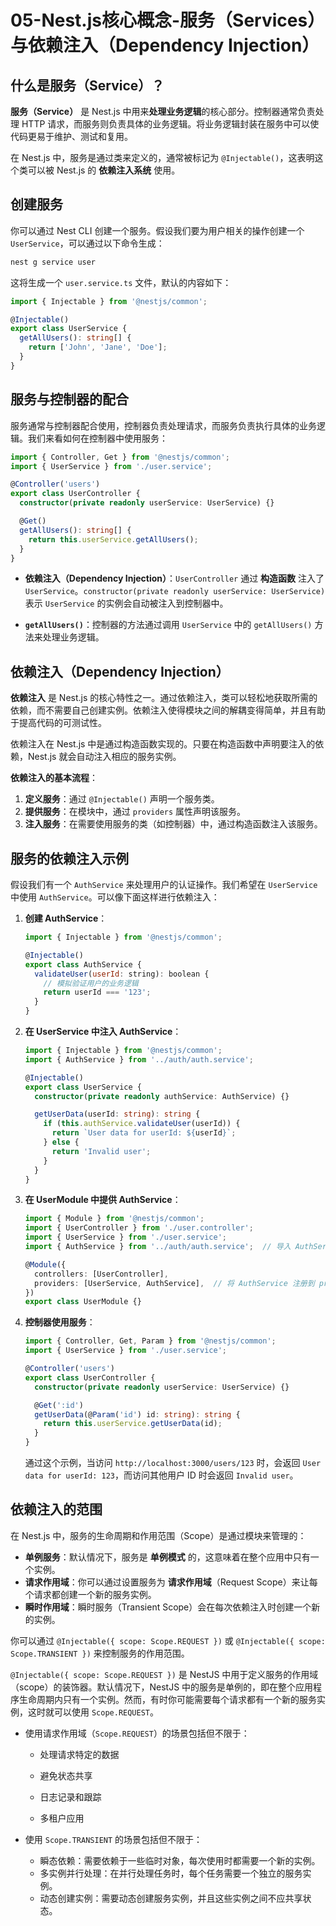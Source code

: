 # 05-Nest.js核心概念-服务（Services）与依赖注入（Dependency Injection）

## 什么是服务（Service）？

**服务（Service）** 是 Nest.js 中用来**处理业务逻辑**的核心部分。控制器通常负责处理 HTTP 请求，而服务则负责具体的业务逻辑。将业务逻辑封装在服务中可以使代码更易于维护、测试和复用。

在 Nest.js 中，服务是通过类来定义的，通常被标记为 `@Injectable()`，这表明这个类可以被 Nest.js 的 **依赖注入系统** 使用。

## 创建服务

你可以通过 Nest CLI 创建一个服务。假设我们要为用户相关的操作创建一个 `UserService`，可以通过以下命令生成：

```bash
nest g service user
```

这将生成一个 `user.service.ts` 文件，默认的内容如下：

```ts
import { Injectable } from '@nestjs/common';

@Injectable()
export class UserService {
  getAllUsers(): string[] {
    return ['John', 'Jane', 'Doe'];
  }
}
```

## 服务与控制器的配合

服务通常与控制器配合使用，控制器负责处理请求，而服务负责执行具体的业务逻辑。我们来看如何在控制器中使用服务：

```ts
import { Controller, Get } from '@nestjs/common';
import { UserService } from './user.service';

@Controller('users')
export class UserController {
  constructor(private readonly userService: UserService) {}

  @Get()
  getAllUsers(): string[] {
    return this.userService.getAllUsers();
  }
}
```

- **依赖注入（Dependency Injection）**：`UserController` 通过 **构造函数** 注入了 `UserService`。`constructor(private readonly userService: UserService)` 表示 `UserService` 的实例会自动被注入到控制器中。

- **`getAllUsers()`**：控制器的方法通过调用 `UserService` 中的 `getAllUsers()` 方法来处理业务逻辑。

## 依赖注入（Dependency Injection）

**依赖注入** 是 Nest.js 的核心特性之一。通过依赖注入，类可以轻松地获取所需的依赖，而不需要自己创建实例。依赖注入使得模块之间的解耦变得简单，并且有助于提高代码的可测试性。

依赖注入在 Nest.js 中是通过构造函数实现的。只要在构造函数中声明要注入的依赖，Nest.js 就会自动注入相应的服务实例。

**依赖注入的基本流程**：

1. **定义服务**：通过 `@Injectable()` 声明一个服务类。
2. **提供服务**：在模块中，通过 `providers` 属性声明该服务。
3. **注入服务**：在需要使用服务的类（如控制器）中，通过构造函数注入该服务。

## 服务的依赖注入示例

假设我们有一个 `AuthService` 来处理用户的认证操作。我们希望在 `UserService` 中使用 `AuthService`。可以像下面这样进行依赖注入：

1. **创建 AuthService**：

   ```js
   import { Injectable } from '@nestjs/common';
   
   @Injectable()
   export class AuthService {
     validateUser(userId: string): boolean {
       // 模拟验证用户的业务逻辑
       return userId === '123';
     }
   }
   ```

2. **在 UserService 中注入 AuthService**：

   ```ts
   import { Injectable } from '@nestjs/common';
   import { AuthService } from '../auth/auth.service';
   
   @Injectable()
   export class UserService {
     constructor(private readonly authService: AuthService) {}
   
     getUserData(userId: string): string {
       if (this.authService.validateUser(userId)) {
         return `User data for userId: ${userId}`;
       } else {
         return 'Invalid user';
       }
     }
   }
   ```

3. **在 UserModule 中提供 AuthService**：

   ```ts
   import { Module } from '@nestjs/common';
   import { UserController } from './user.controller';
   import { UserService } from './user.service';
   import { AuthService } from '../auth/auth.service';  // 导入 AuthService
   
   @Module({
     controllers: [UserController],
     providers: [UserService, AuthService],  // 将 AuthService 注册到 providers
   })
   export class UserModule {}
   ```

4. **控制器使用服务**：

   ```ts
   import { Controller, Get, Param } from '@nestjs/common';
   import { UserService } from './user.service';
   
   @Controller('users')
   export class UserController {
     constructor(private readonly userService: UserService) {}
   
     @Get(':id')
     getUserData(@Param('id') id: string): string {
       return this.userService.getUserData(id);
     }
   }
   ```

   通过这个示例，当访问 `http://localhost:3000/users/123` 时，会返回 `User data for userId: 123`，而访问其他用户 ID 时会返回 `Invalid user`。

## 依赖注入的范围

在 Nest.js 中，服务的生命周期和作用范围（Scope）是通过模块来管理的：

- **单例服务**：默认情况下，服务是 **单例模式** 的，这意味着在整个应用中只有一个实例。
- **请求作用域**：你可以通过设置服务为 **请求作用域**（Request Scope）来让每个请求都创建一个新的服务实例。
- **瞬时作用域**：瞬时服务（Transient Scope）会在每次依赖注入时创建一个新的实例。

你可以通过 `@Injectable({ scope: Scope.REQUEST })` 或 `@Injectable({ scope: Scope.TRANSIENT })` 来控制服务的作用范围。

`@Injectable({ scope: Scope.REQUEST })` 是 NestJS 中用于定义服务的作用域（scope）的装饰器。默认情况下，NestJS 中的服务是单例的，即在整个应用程序生命周期内只有一个实例。然而，有时你可能需要每个请求都有一个新的服务实例，这时就可以使用 `Scope.REQUEST`。

- 使用请求作用域（`Scope.REQUEST`）的场景包括但不限于：

  - 处理请求特定的数据

  - 避免状态共享

  - 日志记录和跟踪

  - 多租户应用

- 使用 `Scope.TRANSIENT` 的场景包括但不限于：
  - 瞬态依赖：需要依赖于一些临时对象，每次使用时都需要一个新的实例。
  - 多实例并行处理：在并行处理任务时，每个任务需要一个独立的服务实例。
  - 动态创建实例：需要动态创建服务实例，并且这些实例之间不应共享状态。
